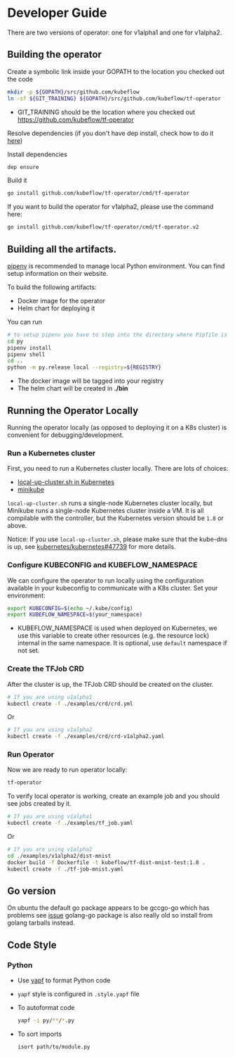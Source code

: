 # Developer Guide

There are two versions of operator: one for v1alpha1 and one for v1alpha2.

## Building the operator

Create a symbolic link inside your GOPATH to the location you checked out the code

```sh
mkdir -p ${GOPATH}/src/github.com/kubeflow
ln -sf ${GIT_TRAINING} ${GOPATH}/src/github.com/kubeflow/tf-operator
```

* GIT_TRAINING should be the location where you checked out https://github.com/kubeflow/tf-operator

Resolve dependencies (if you don't have dep install, check how to do it [here](https://github.com/golang/dep))

Install dependencies

```sh
dep ensure
```

Build it

```sh
go install github.com/kubeflow/tf-operator/cmd/tf-operator
```

If you want to build the operator for v1alpha2, please use the command here:

```sh
go install github.com/kubeflow/tf-operator/cmd/tf-operator.v2
```

## Building all the artifacts.

[pipenv](https://docs.pipenv.org/) is recommended to manage local Python environment.
You can find setup information on their website.

To build the following artifacts:

* Docker image for the operator
* Helm chart for deploying it

You can run

```sh
# to setup pipenv you have to step into the directory where Pipfile is located
cd py
pipenv install
pipenv shell
cd ..
python -m py.release local --registry=${REGISTRY}
```

* The docker image will be tagged into your registry
* The helm chart will be created in **./bin**

## Running the Operator Locally

Running the operator locally (as opposed to deploying it on a K8s cluster) is convenient for debugging/development.

### Run a Kubernetes cluster

First, you need to run a Kubernetes cluster locally. There are lots of choices:

- [local-up-cluster.sh in Kubernetes](https://github.com/kubernetes/kubernetes/blob/master/hack/local-up-cluster.sh)
- [minikube](https://github.com/kubernetes/minikube)

`local-up-cluster.sh` runs a single-node Kubernetes cluster locally, but Minikube runs a single-node Kubernetes cluster inside a VM. It is all compilable with the controller, but the Kubernetes version should be `1.8` or above.

Notice: If you use `local-up-cluster.sh`, please make sure that the kube-dns is up, see [kubernetes/kubernetes#47739](https://github.com/kubernetes/kubernetes/issues/47739) for more details.

### Configure KUBECONFIG and KUBEFLOW_NAMESPACE

We can configure the operator to run locally using the configuration available in your kubeconfig to communicate with
a K8s cluster. Set your environment:

```sh
export KUBECONFIG=$(echo ~/.kube/config)
export KUBEFLOW_NAMESPACE=$(your_namespace)
```

* KUBEFLOW_NAMESPACE is used when deployed on Kubernetes, we use this variable to create other resources (e.g. the resource lock) internal in the same namespace. It is optional, use `default` namespace if not set.

### Create the TFJob CRD

After the cluster is up, the TFJob CRD should be created on the cluster.

```bash
# If you are using v1alpha1
kubectl create -f ./examples/crd/crd.yml
```

Or

```bash
# If you are using v1alpha2
kubectl create -f ./examples/crd/crd-v1alpha2.yaml
```

### Run Operator

Now we are ready to run operator locally:

```sh
tf-operator
```

To verify local operator is working, create an example job and you should see jobs created by it.

```sh
# If you are using v1alpha1
kubectl create -f ./examples/tf_job.yaml
```

Or

```bash
# If you are using v1alpha2
cd ./examples/v1alpha2/dist-mnist
docker build -f Dockerfile -t kubeflow/tf-dist-mnist-test:1.0 .
kubectl create -f ./tf-job-mnist.yaml
```

## Go version

On ubuntu the default go package appears to be gccgo-go which has problems see [issue](https://github.com/golang/go/issues/15429) golang-go package is also really old so install from golang tarballs instead.

## Code Style

### Python

* Use [yapf](https://github.com/google/yapf) to format Python code
* `yapf` style is configured in `.style.yapf` file
* To autoformat code

  ```sh
  yapf -i py/**/*.py
  ```

* To sort imports

  ```sh
  isort path/to/module.py
  ```
